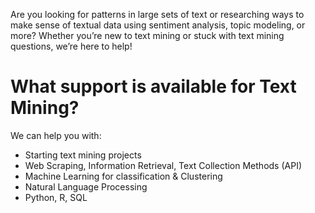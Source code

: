 Are you looking for patterns in large sets of text or researching ways to make sense of textual data using sentiment analysis, topic modeling, or more? Whether you’re new to text mining or stuck with text mining questions, we’re here to help!


# What support is available for Text Mining?
We can help you with:

- Starting text mining projects
- Web Scraping, Information Retrieval, Text Collection Methods (API)
- Machine Learning for classification & Clustering
- Natural Language Processing
- Python, R, SQL
